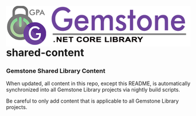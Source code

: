 <img align="right" src="docs/img/gemstone-wide-600.png" alt="gemstone logo">

# shared-content
### Gemstone Shared Library Content

When updated, all content in this repo, except this README, is automatically synchronized into all Gemstone Library projects via nightly build scripts.

Be careful to only add content that is applicable to all Gemstone Library projects.
